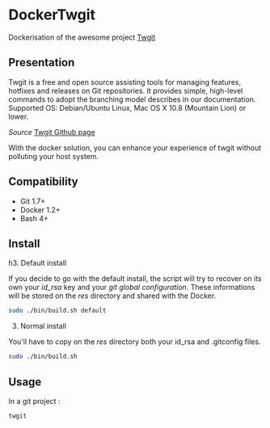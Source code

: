 DockerTwgit
===========

Dockerisation of the awesome project [Twgit](https://github.com/Twenga/twgit)

Presentation
-----------

Twgit is a free and open source assisting tools for managing features, hotfixes and releases on Git repositories. It provides simple, high-level commands to adopt the branching model describes in our documentation. Supported OS: Debian/Ubuntu Linux, Mac OS X 10.8 (Mountain Lion) or lower.

*Source* [Twgit Github page](https://github.com/Twenga/twgit)

With the docker solution, you can enhance your experience of twgit without polluting your host system.


Compatibility
-----------

* Git 1.7+
* Docker 1.2+
* Bash 4+


Install
-----------

h3. Default install

If you decide to go with the default install, the script will try to recover on its own your *id_rsa* key and your *git global configuration*.
These informations will be stored on the *res* directory and shared with the Docker.

```bash
sudo ./bin/build.sh default
```

3. Normal install

You'll have to copy on the *res* directory both your id_rsa and .gitconfig files.

```bash
sudo ./bin/build.sh
```

Usage
-----------

In a git project :

```bash
twgit
```
